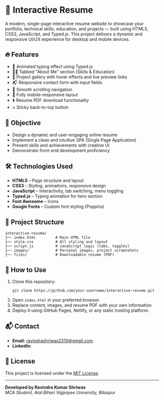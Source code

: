 # 📄 Interactive Resume

A modern, single-page interactive resume website to showcase your portfolio, technical skills, education, and projects — built using HTML5, CSS3, JavaScript, and Typed.js. This project delivers a dynamic and responsive UI/UX experience for desktop and mobile devices.

## 🔥 Features

- 🎯 Animated typing effect using Typed.js
- 🧑‍💻 Tabbed "About Me" section (Skills & Education)
- 📁 Project gallery with hover effects and live preview links
- 📬 Responsive contact form with input fields
- 🧭 Smooth scrolling navigation
- 📱 Fully mobile-responsive layout
- ⬇️ Resume PDF download functionality
- 🔝 Sticky back-to-top button

## 🎯 Objective

- Design a dynamic and user-engaging online resume
- Implement a clean and intuitive SPA (Single Page Application)
- Present skills and achievements with creative UI
- Demonstrate front-end development proficiency

## 🛠️ Technologies Used

- **HTML5** – Page structure and layout
- **CSS3** – Styling, animations, responsive design
- **JavaScript** – Interactivity, tab switching, menu toggling
- **Typed.js** – Typing animation for hero section
- **Font Awesome** – Icons
- **Google Fonts** – Custom font styling (Poppins)

## 📁 Project Structure

```
interactive-resume/
├── index.html         # Main HTML file
├── style.css          # All styling and layout
├── script.js          # JavaScript logic (tabs, toggles)
├── images/            # Personal images, project screenshots
├── files/             # Downloadable resume (PDF)
```

## 🧪 How to Use

1. Clone this repository:
   ```bash
   git clone https://github.com/your-username/interactive-resume.git
   ```
2. Open `index.html` in your preferred browser.
3. Replace content, images, and resume PDF with your own information.
4. Deploy it using GitHub Pages, Netlify, or any static hosting platform.


## 📬 Contact

- **Email:** ravindrashriwas2313@gmail.com 
- **LinkedIn:** 

## 📜 License

This project is licensed under the [MIT License](LICENSE).

---

**Developed by Ravindra Kumar Shriwas**  
*MCA Student, Atal Bihari Vajpayee University, Bilaspur*
